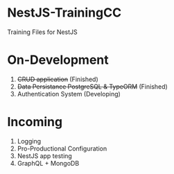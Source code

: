 # NestJS-TrainingCC
Training Files for NestJS

# On-Development
1. <del>CRUD application</del> (Finished)
2. <del>Data Persistance PostgreSQL & TypeORM</del> (Finished)
3. Authentication System (Developing)

# Incoming
1. Logging
2. Pro-Productional Configuration
3. NestJS app testing
4. GraphQL + MongoDB
